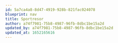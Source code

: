 ```yaml
---
id: 5a7ca4a8-8d47-4919-928b-821fac024078
blueprint: nav
title: Sportresor
author: a74f7981-75b8-4987-96fb-8dbc1be15a2d
updated_by: a74f7981-75b8-4987-96fb-8dbc1be15a2d
updated_at: 1652165616
---
```

